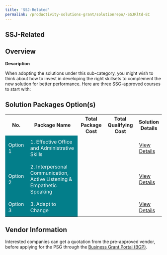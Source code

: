 ```yaml
---
title: 'SSJ-Related'
permalink: /productivity-solutions-grant/solutionrepo/-SSJRltd-EC
---
```


## SSJ-Related

## Overview

**Description**

When adopting the solutions under this sub-category, you might wish to think about how to invest in developing the right skillsets to complement the new solution for better performance. Here are three SSG-approved courses to start with:

## Solution Packages Option(s)

<table>
<tr>
<th><b>No.</b></th>
<th><b>Package Name</b></th>
<th><b>Total Package Cost</b></th>
<th><b>Total Qualifying Cost</b></th>
<th><b>Solution Details</b></th>
</tr>
<tr>
<td style='padding: 10px; background-color: #037E8A; color: #FFFFFF;'>Option 1</td>
<td style='padding: 10px; background-color: #037E8A; color: #FFFFFF;'>1. Effective Office and Administrative Skills</td>
<td style='padding: 10px;'></td>
<td style='padding: 10px;'></td>
<td style='padding: 10px;'><a href='https://sfec.enterprisejobskills.gov.sg/Course_Internet/CourseDetail.aspx?CoursesReferenceNumber=TGS-2020503896' target='_blank'>View Details</a></td>
</tr>
<tr>
<td style='padding: 10px; background-color: #037E8A; color: #FFFFFF;'>Option 2</td>
<td style='padding: 10px; background-color: #037E8A; color: #FFFFFF;'>2. Interpersonal Communication, Active Listening & Empathetic Speaking</td>
<td style='padding: 10px;'></td>
<td style='padding: 10px;'></td>
<td style='padding: 10px;'><a href='https://sfec.enterprisejobskills.gov.sg/Course_Internet/CourseDetail.aspx?CoursesReferenceNumber=TGS-2020000399' target='_blank'>View Details</a></td>
</tr>
<tr>
<td style='padding: 10px; background-color: #037E8A; color: #FFFFFF;'>Option 3</td>
<td style='padding: 10px; background-color: #037E8A; color: #FFFFFF;'>3. Adapt to Change</td>
<td style='padding: 10px;'></td>
<td style='padding: 10px;'></td>
<td style='padding: 10px;'><a href='https://sfec.enterprisejobskills.gov.sg/Course_Internet/CourseDetail.aspx?CoursesReferenceNumber=TGS-2020505601' target='_blank'>View Details</a></td>
</tr>
</table>

## Vendor Information

 

Interested companies can get a quotation from the pre-approved vendor, before applying for the PSG through the <a href='https://www.businessgrants.gov.sg/' target='_blank' rel='noopener'>Business Grant Portal (BGP)</a>.

<script src="/jquery/resize-tables.js"></script>
